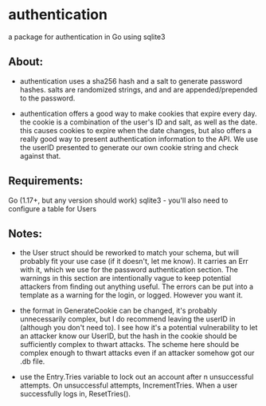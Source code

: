 # authentication
a package for authentication in Go using sqlite3

## About:
- authentication uses a sha256 hash and a salt to generate password hashes. salts are randomized strings, and and are appended/prepended to the password.

- authentication offers a good way to make cookies that expire every day. the cookie is a combination of the user's ID and salt, as well as the date. this causes cookies to expire when the date changes, but also offers a really good way to present authentication information to the API. We use the userID presented to generate our own cookie string and check against that.

## Requirements:
Go (1.17+, but any version should work)
sqlite3 - you'll also need to configure a table for Users

## Notes:
- the User struct should be reworked to match your schema, but will probably fit your use case (if it doesn't, let me know). It carries an Err with it, which we use for the password authentication section. The warnings in this section are intentionally vague to keep potential attackers from finding out anything useful. The errors can be put into a template as a warning for the login, or logged. However you want it.

- the format in GenerateCookie can be changed, it's probably unnecessarily complex, but I do recommend leaving the userID in (although you don't need to). I see how it's a potential vulnerability to let an attacker know our UserID, but the hash in the cookie should be sufficiently complex to thwart attacks. The scheme here should be complex enough to thwart attacks even if an attacker somehow got our .db file.

- use the Entry.Tries variable to lock out an account after n unsuccessful attempts. On unsuccessful attempts, IncrementTries. When a user successfully logs in, ResetTries(). 